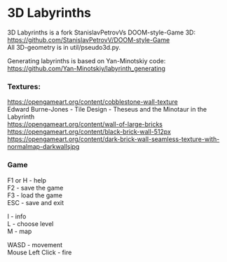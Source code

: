 # 3D Labyrinths

3D Labyrinths is a fork StanislavPetrovVs DOOM-style-Game 3D:  
https://github.com/StanislavPetrovV/DOOM-style-Game  
All 3D-geometry is in util/pseudo3d.py.

Generating labyrinths is based on Yan-Minotskiy code:  
https://github.com/Yan-Minotskiy/labyrinth_generating

### Textures:  
https://opengameart.org/content/cobblestone-wall-texture  
Edward Burne-Jones - Tile Design - Theseus and the Minotaur in the Labyrinth  
https://opengameart.org/content/wall-of-large-bricks  
https://opengameart.org/content/black-brick-wall-512px  
https://opengameart.org/content/dark-brick-wall-seamless-texture-with-normalmap-darkwallsjpg  

### Game
F1 or H - help  
F2 - save the game  
F3 - load the game  
ESC - save and exit  

I - info  
L - choose level  
M - map 

WASD - movement  
Mouse Left Click - fire
